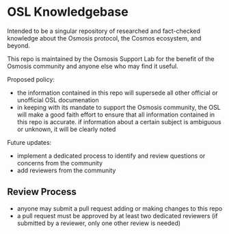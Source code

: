 # OSL Knowledgebase

Intended to be a singular repository of researched and fact-checked knowledge about the Osmosis protocol, the Cosmos ecosystem, and beyond.

This repo is maintained by the Osmosis Support Lab for the benefit of the Osmosis community and anyone else who may find it useful.

Proposed policy:

* the information contained in this repo will supersede all other official or unofficial OSL documenation
* in keeping with its mandate to support the Osmosis community, the OSL will make a good faith effort to ensure that all information contained in this repo is accurate. if information about a certain subject is ambiguous or unknown, it will be clearly noted

Future updates:

* implement a dedicated process to identify and review questions or concerns from the community
* add reviewers from the community

## Review Process

* anyone may submit a pull request adding or making changes to this repo
* a pull request must be approved by at least two dedicated reviewers (if submitted by a reviewer, only one other review is needed)
